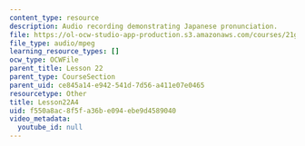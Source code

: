 ```yaml
---
content_type: resource
description: Audio recording demonstrating Japanese pronunciation.
file: https://ol-ocw-studio-app-production.s3.amazonaws.com/courses/21g-504-japanese-iv-spring-2009/f550a8ac8f5fa36be094ebe9d4589040_Lesson22A4.mp3
file_type: audio/mpeg
learning_resource_types: []
ocw_type: OCWFile
parent_title: Lesson 22
parent_type: CourseSection
parent_uid: ce845a14-e942-541d-7d56-a411e07e0465
resourcetype: Other
title: Lesson22A4
uid: f550a8ac-8f5f-a36b-e094-ebe9d4589040
video_metadata:
  youtube_id: null
---
```

